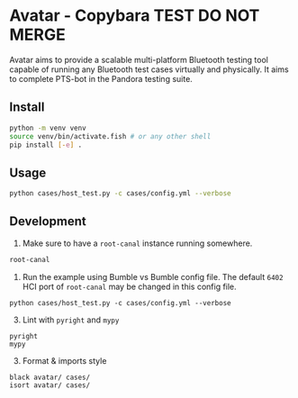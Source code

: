 # Avatar - Copybara TEST DO NOT MERGE

Avatar aims to provide a scalable multi-platform Bluetooth testing tool capable
of running any Bluetooth test cases virtually and physically. It aims to
complete PTS-bot in the Pandora testing suite.

## Install

```bash
python -m venv venv
source venv/bin/activate.fish # or any other shell
pip install [-e] .
```

## Usage

```bash
python cases/host_test.py -c cases/config.yml --verbose
```

## Development

1. Make sure to have a `root-canal` instance running somewhere.
```bash
root-canal
```

1. Run the example using Bumble vs Bumble config file. The default `6402` HCI port of `root-canal` may be changed in this config file.
```
python cases/host_test.py -c cases/config.yml --verbose
```

3. Lint with `pyright` and `mypy`
```
pyright
mypy
```

3. Format & imports style
```
black avatar/ cases/
isort avatar/ cases/
```
